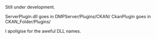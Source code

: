 Still under development.

ServerPlugin.dll goes in DMPServer/Plugins/CKAN/
CkanPlugin goes in CKAN_Folder/Plugins/

I apoligise for the aweful DLL names.
